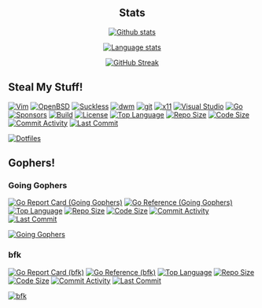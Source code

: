 <h2 align="center">Stats</h2>

<p align="center">
  <a href="https://github.com/yuri-norwood">
    <img alt="Github stats" src="https://github-readme-stats.vercel.app/api?username=yuri-norwood&count_private=true&show_icons=true&theme=dark&include_all_commits=true&hide_border=true" />
  </a>
</p>
<p align="center">
  <a href="https://github.com/yuri-norwood">
    <img alt="Language stats" src="https://github-readme-stats.vercel.app/api/top-langs?username=yuri-norwood&count_private=true&show_icons=true&theme=dark&layout=compact&card_width=445&hide=css&langs_count=10&hide_border=true" />
  </a>
</p>
<p align="center">
  <a href="https://github.com/yuri-norwood">
    <img alt="GitHub Streak" src="https://github-readme-streak-stats.herokuapp.com/?user=yuri-norwood&theme=dark&hide_border=true" />
  </a>
</p>

## Steal My Stuff!

[![Vim](https://img.shields.io/badge/--019733?logo=vim)](https://github.com/yuri-norwood/dotfiles/blob/main/.config/vim)
[![OpenBSD](https://img.shields.io/badge/--F2CA30?logo=openbsd&logoColor=000000)](https://github.com/yuri-norwood/dotfiles/issues?q=label%3Aopenbsd)
[![Suckless](https://img.shields.io/badge/--1177AA?logo=suckless)](https://github.com/yuri-norwood/dotfiles/blob/main/.local/share/suckless)
[![dwm](https://img.shields.io/badge/--1177AA?logo=dwm)](https://github.com/yuri-norwood/dotfiles/blob/main/.local/share/suckless/dwm)
[![git](https://img.shields.io/badge/--F05032?logo=git&logoColor=ffffff)](https://github.com/yuri-norwood/dotfiles/blob/main/.config/git)
[![x11](https://img.shields.io/badge/--F28834?logo=x.org&logoColor=ffffff)](https://github.com/yuri-norwood/dotfiles/blob/main/.config/X11)
[![Visual Studio](https://img.shields.io/badge/--6C33AF?logo=visual%20studio)](https://github.com/yuri-norwood/dotfiles/issues?q=label%3A%22visual+studio%22)
[![Go](https://img.shields.io/badge/--00ADD8?logo=go&logoColor=ffffff)](https://github.com/yuri-norwood/dotfiles/issues?q=label%3Ago)
[![Sponsors](https://img.shields.io/badge/--EA4AAA?logo=github-sponsors&logoColor=ffffff)](https://github.com/sponsors/yuri-norwood)
[![Build](https://img.shields.io/badge/--success?logo=github-actions&logoColor=ffffff)](https://github.com/yuri-norwood/dotfiles/actions?query=workflow%3Alinting)
[![License](https://img.shields.io/badge/--blue?logo=creative-commons&logoColor=ffffff)](https://github.com/yuri-norwood/dotfiles/blob/main/.github/LICENSE)
[![Top Language](https://img.shields.io/github/languages/top/yuri-norwood/dotfiles)](https://github.com/yuri-norwood/dotfiles)
[![Repo Size](https://img.shields.io/github/repo-size/yuri-norwood/dotfiles)](https://github.com/yuri-norwood/dotfiles/archive/main.tar.gz)
[![Code Size](https://img.shields.io/github/languages/code-size/yuri-norwood/dotfiles)](https://github.com/yuri-norwood/dotfiles)
[![Commit Activity](https://img.shields.io/github/commit-activity/w/yuri-norwood/dotfiles)](https://github.com/yuri-norwood/dotfiles/commits)
[![Last Commit](https://img.shields.io/github/last-commit/yuri-norwood/dotfiles)](https://github.com/yuri-norwood/dotfiles/commits)

[![Dotfiles](https://github-readme-stats.vercel.app/api/pin/?username=yuri-norwood&repo=dotfiles&theme=dark)](https://github.com/yuri-norwood/dotfiles)

## Gophers!

### Going Gophers

[![Go Report Card (Going Gophers)](https://goreportcard.com/badge/github.com/yuri-norwood/going-gophers)](https://goreportcard.com/report/github.com/yuri-norwood/going-gophers)
[![Go Reference (Going Gophers)](https://pkg.go.dev/badge/github.com/yuri-norwood/going-gophers.svg)](https://pkg.go.dev/github.com/yuri-norwood/going-gophers)
[![Top Language](https://img.shields.io/github/languages/top/yuri-norwood/going-gophers)](https://github.com/yuri-norwood/going-gophers)
[![Repo Size](https://img.shields.io/github/repo-size/yuri-norwood/going-gophers)](https://github.com/yuri-norwood/going-gophers/archive/main.tar.gz)
[![Code Size](https://img.shields.io/github/languages/code-size/yuri-norwood/going-gophers)](https://github.com/yuri-norwood/going-gophers)
[![Commit Activity](https://img.shields.io/github/commit-activity/w/yuri-norwood/going-gophers)](https://github.com/yuri-norwood/going-gophers/commits)
[![Last Commit](https://img.shields.io/github/last-commit/yuri-norwood/going-gophers)](https://github.com/yuri-norwood/going-gophers/commits)

[![Going Gophers](https://github-readme-stats.vercel.app/api/pin/?username=yuri-norwood&repo=going-gophers&theme=dark)](https://github.com/yuri-norwood/going-gophers)

### bfk

[![Go Report Card (bfk)](https://goreportcard.com/badge/github.com/yuri-norwood/bfk)](https://goreportcard.com/report/github.com/yuri-norwood/bfk)
[![Go Reference (bfk)](https://pkg.go.dev/badge/github.com/yuri-norwood/bfk.svg)](https://pkg.go.dev/github.com/yuri-norwood/bfk)
[![Top Language](https://img.shields.io/github/languages/top/yuri-norwood/bfk)](https://github.com/yuri-norwood/bfk)
[![Repo Size](https://img.shields.io/github/repo-size/yuri-norwood/bfk)](https://github.com/yuri-norwood/bfk/archive/main.tar.gz)
[![Code Size](https://img.shields.io/github/languages/code-size/yuri-norwood/bfk)](https://github.com/yuri-norwood/bfk)
[![Commit Activity](https://img.shields.io/github/commit-activity/w/yuri-norwood/bfk)](https://github.com/yuri-norwood/bfk/commits)
[![Last Commit](https://img.shields.io/github/last-commit/yuri-norwood/bfk)](https://github.com/yuri-norwood/bfk/commits)

[![bfk](https://github-readme-stats.vercel.app/api/pin/?username=yuri-norwood&repo=bfk&theme=dark)](https://github.com/yuri-norwood/bfk)

